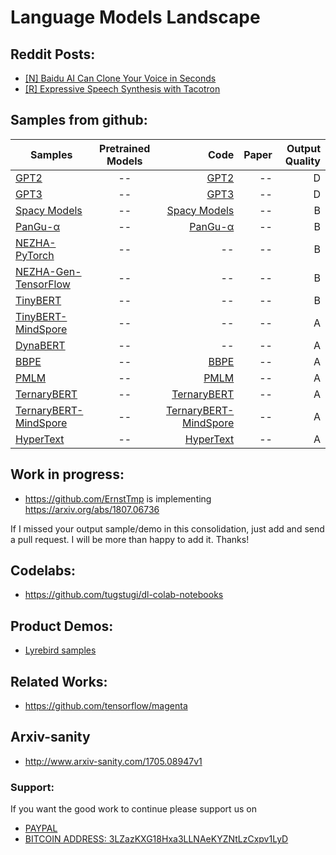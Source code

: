 # Language Models Landscape

## Reddit Posts:

- [[N] Baidu AI Can Clone Your Voice in Seconds](https://www.reddit.com/r/MachineLearning/comments/7zb2jm/n_baidu_ai_can_clone_your_voice_in_seconds/)
- [[R] Expressive Speech Synthesis with Tacotron
](https://www.reddit.com/r/MachineLearning/comments/87klvo/r_expressive_speech_synthesis_with_tacotron/)

## Samples from github:

| Samples       | Pretrained Models           | Code  | Paper  | Output Quality
| ------------- |:---------------------------:| -----:| ------:|------:|
| [GPT2](https://github.com/openai/gpt-2)|--|[GPT2](https://github.com/openai/gpt-2)|--| D |
| [GPT3](https://github.com/openai/gpt-3)|--|[GPT3](https://github.com/openai/gpt-3)|--| D |
| [Spacy Models](https://github.com/explosion/spacy-models)|--|[Spacy Models](https://github.com/explosion/spacy-models)| -- | B |
| [PanGu-α](https://github.com/huawei-noah/Pretrained-Language-Model/tree/master/PanGu-α)|--|[PanGu-α](https://github.com/huawei-noah/Pretrained-Language-Model/tree/master/PanGu-α)| -- | B | [NEZHA-TensorFlow](https://github.com/huawei-noah/Pretrained-Language-Model/tree/master/NEZHA-TensorFlow)|--|--| -- | B |
| [NEZHA-PyTorch](https://github.com/huawei-noah/Pretrained-Language-Model/tree/master/NEZHA-PyTorch)|--|--| -- | B |
| [NEZHA-Gen-TensorFlow](https://github.com/huawei-noah/Pretrained-Language-Model/tree/master/NEZHA-Gen-TensorFlow)|--|--| -- | B |
| [TinyBERT](https://github.com/huawei-noah/Pretrained-Language-Model/tree/master/TinyBERT)|--|--| -- | B |
| [TinyBERT-MindSpore](https://github.com/huawei-noah/Pretrained-Language-Model/tree/master/TinyBERT-MindSpore) | -- | -- | -- | A |
| [DynaBERT](https://github.com/huawei-noah/Pretrained-Language-Model/tree/master/DynaBERT) | -- | -- | -- | A |
| [BBPE](https://github.com/huawei-noah/Pretrained-Language-Model/tree/master/BBPE) | -- | [BBPE](https://github.com/huawei-noah/Pretrained-Language-Model/tree/master/BBPE) | -- | A |
| [PMLM](https://github.com/huawei-noah/Pretrained-Language-Model/tree/master/PMLM) | -- | [PMLM](https://github.com/huawei-noah/Pretrained-Language-Model/tree/master/PMLM) | -- | A |
| [TernaryBERT](https://github.com/huawei-noah/Pretrained-Language-Model/tree/master/TernaryBERT) | -- | [TernaryBERT](https://github.com/huawei-noah/Pretrained-Language-Model/tree/master/TernaryBERT) | -- | A |
| [TernaryBERT-MindSpore](https://github.com/huawei-noah/Pretrained-Language-Model/tree/master/TernaryBERT-MindSpore) | -- | [TernaryBERT-MindSpore](https://github.com/huawei-noah/Pretrained-Language-Model/tree/master/TernaryBERT-MindSpore) | -- | A |
| [HyperText](https://github.com/huawei-noah/Pretrained-Language-Model/tree/master/HyperText) | -- | [HyperText](https://github.com/huawei-noah/Pretrained-Language-Model/tree/master/HyperText) | -- | A |


## Work in progress:
 - https://github.com/ErnstTmp is implementing https://arxiv.org/abs/1807.06736

If I missed your output sample/demo in this consolidation, just add and send a pull request. I will be more than happy to add it. Thanks!

## Codelabs:
- https://github.com/tugstugi/dl-colab-notebooks

## Product Demos:

- [Lyrebird samples](https://lyrebird.ai/g/vWI8bJTl)

## Related Works:

- https://github.com/tensorflow/magenta

## Arxiv-sanity

- http://www.arxiv-sanity.com/1705.08947v1


### Support:

If you want the good work to continue please support us on

* [PAYPAL](https://www.paypal.me/ishandutta2007)
* [BITCOIN ADDRESS: 3LZazKXG18Hxa3LLNAeKYZNtLzCxpv1LyD](https://www.coinbase.com/join/5a8e4a045b02c403bc3a9c0c)
